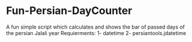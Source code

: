 # Fun-Persian-DayCounter
A fun simple script which calculates and shows the bar of passed days of the persian  Jalali year
Requierments:
1- datetime
2- persiantools.jdatetime
